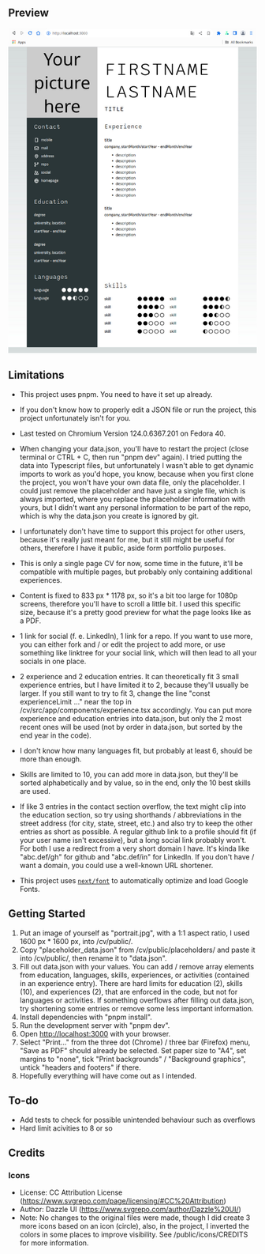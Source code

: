 ## Preview

![Preview](preview.jpg?raw=true "Preview")

## Limitations
- This project uses pnpm. You need to have it set up already.

- If you don't know how to properly edit a JSON file or run the project, this project unfortunately isn't for you.

- Last tested on Chromium Version 124.0.6367.201 on Fedora 40.

- When changing your data.json, you'll have to restart the project (close terminal or CTRL + C, then run "pnpm dev" again). I tried putting the data into Typescript files, but unfortunately I wasn't able to get dynamic imports to work as you'd hope, you know, because when you first clone the project, you won't have your own data file, only the placeholder. I could just remove the placeholder and have just a single file, which is always imported, where you replace the placeholder information with yours, but I didn't want any personal information to be part of the repo, which is why the data.json you create is ignored by git.

- I unfortunately don't have time to support this project for other users, because it's really just meant for me, but it still might be useful for others, therefore I have it public, aside form portfolio purposes.

- This is only a single page CV for now, some time in the future, it'll be compatible with multiple pages, but probably only containing additional experiences.

- Content is fixed to 833 px * 1178 px, so it's a bit too large for 1080p screens, therefore you'll have to scroll a little bit. I used this specific size, because it's a pretty good preview for what the page looks like as a PDF.

- 1 link for social (f. e. LinkedIn), 1 link for a repo. If you want to use more, you can either fork and / or edit the project to add more, or use something like linktree for your social link, which will then lead to all your socials in one place.

- 2 experience and 2 education entries. It can theoretically fit 3 small experience entries, but I have limited it to 2, because they'll usually be larger. If you still want to try to fit 3, change the line "const experienceLimit ..." near the top in /cv/src/app/components/experience.tsx accordingly. You can put more experience and education entries into data.json, but only the 2 most recent ones will be used (not by order in data.json, but sorted by the end year in the code).

- I don't know how many languages fit, but probably at least 6, should be more than enough.

- Skills are limited to 10, you can add more in data.json, but they'll be sorted alphabetically and by value, so in the end, only the 10 best skills are used.

- If like 3 entries in the contact section overflow, the text might clip into the education section, so try using shorthands / abbreviations in the street address (for city, state, street, etc.) and also try to keep the other entries as short as possible. A regular github link to a profile should fit (if your user name isn't excessive), but a long social link probably won't. For both I use a redirect from a very short domain I have. It's kinda like "abc.def/gh" for github and "abc.def/in" for LinkedIn. If you don't have / want a domain, you could use a well-known URL shortener.

- This project uses [`next/font`](https://nextjs.org/docs/basic-features/font-optimization) to automatically optimize and load Google Fonts.

## Getting Started
1. Put an image of yourself as "portrait.jpg", with a 1:1 aspect ratio, I used 1600 px * 1600 px, into /cv/public/.
2. Copy "placeholder_data.json" from /cv/public/placeholders/ and paste it into /cv/public/, then rename it to "data.json".
3. Fill out data.json with your values. You can add / remove array elements from education, languages, skills, experiences, or activities (contained in an experience entry). There are hard limits for education (2), skills (10), and experiences (2), that are enforced in the code, but not for languages or activities. If something overflows after filling out data.json, try shortening some entries or remove some less important information.
4. Install dependencies with "pnpm install".
5. Run the development server with "pnpm dev".
6. Open [http://localhost:3000](http://localhost:3000) with your browser.
8. Select "Print..." from the three dot (Chrome) / three bar (Firefox) menu, "Save as PDF" should already be selected. Set paper size to "A4", set margins to "none", tick "Print backgrounds" / "Background graphics", untick "headers and footers" if there.
9. Hopefully everything will have come out as I intended.

## To-do

- Add tests to check for possible unintended behaviour such as overflows
- Hard limit acivities to 8 or so

## Credits

### Icons
- License: CC Attribution License (https://www.svgrepo.com/page/licensing/#CC%20Attribution)
- Author: Dazzle UI (https://www.svgrepo.com/author/Dazzle%20UI/)
- Note: No changes to the original files were made, though I did create 3 more icons based on an icon (circle), also, in the project, I inverted the colors in some places to improve visibility. See /public/icons/CREDITS for more information.
